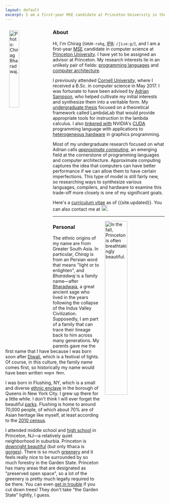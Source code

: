 ```yaml
---
layout: default
excerpt: I am a first-year MSE candidate at Princeton University in the Department of Computer Science. I graduated from Cornell University with a B.Sc. in computer science in May 2017.
---
```


<img src="{{site.baseurl}}/media/me.png" alt="Photo: Chirag Bharadwaj." width="25%" class="img-circle" style="float: left; margin: 12px"/>

### About

Hi, I'm Chirag (`SHUH-rahg`, [IPA][]: `/ʃɪɹɑːg/`), and I am a first-year [MSE][] candidate in computer science at [Princeton University][princeton]. I have yet to be assigned an advisor at Princeton. My research interests lie in an unlikely pair of fields: [programming languages][pl] and [computer architecture][comparch].

I previously attended [Cornell University][cornell], where I received a B.Sc. in computer science in May 2017. I was fortunate to have been advised by [Adrian Sampson][samps], who helped cultivate my initial interests and synthesize them into a veritable form. My [undergraduate thesis][thesis] focused on a theoretical framework called LambdaLab that would provide appropriate tools for instruction in the lambda calculus. I also [tinkered with][llvm] NVIDIA's [CUDA][] programming language with applications to [heterogeneous hardware][braid] in graphics programming.

Most of my undergraduate research focused on what Adrian calls [*approximate computing*][approx], an emerging field at the cornerstone of programming languages and computer architecture. Approximate computing captures the idea that computers can have better performance if we can allow them to have certain imperfections. This type of model is still fairly new, so researching ways to synthesize various languages, compilers, and hardware to examine this trade-off more closely is one of my significant goals.

Here's a [curriculum vitae][cv] as of {{site.updated}}. You can also contact me at <img class="eq" src="{{site.baseurl}}/media/email.png" height="18px"/>.

----

<img src="{{site.baseurl}}/media/princeton.jpg" alt="In the fall, Princeton is often breathtakingly beautiful." width="37.5%" class="img-rounded" style="float: right; margin-left: 16px"/>

### Personal

The ethnic origins of my name are from Greater South Asia. In particular, *Chirag* is from an Persian word that means "light or to enlighten", and *Bharadwaj* is a family name—after [Bharadwaja][], a great ancient sage who lived in the years following the collapse of the Indus Valley Civilization. Supposedly, I am part of a family that can trace their lineage back to him across many generations. My parents gave me the first name that I have because I was born soon after [Diwali][], which is a festival of lights. Of course, in this culture, the family name comes first, so historically my name would have been written `भारद्वाज चिराग`.

I was born in Flushing, NY, which is a small and diverse [ethnic enclave][flushing] in the borough of Queens in New York City. I grew up there for a little while. I don't think I will ever forget the beautiful [parks][corona]. Flushing is home to around 70,000 people, of which about 70% are of Asian heritage like myself, at least according to the [2010 census][census].

I attended middle school and [high school][semifinalist] in Princeton, NJ—a relatively quiet neighborhood in suburbia. Princeton is [downright beautiful][princeton-2] (but only Ithaca is [gorges][ithaca]). There is so much [greenery][princeton-1] and it feels really nice to be surrounded by so much forestry in the Garden State. Princeton has many areas that are designated as "preserved open space", so a lot of the greenery is pretty much legally required to be there. You can even [get in trouble][trees] if you cut down trees! They don't take "the Garden State" lightly, I guess.

[ipa]:          https://en.wikipedia.org/wiki/IPA
[mse]:          https://www.cs.princeton.edu/grad/degrees#masters
[princeton]:    https://cs.princeton.edu/

[pl]:           http://www.cs.princeton.edu/research/areas/pls
[comparch]:     http://www.cs.princeton.edu/research/areas/cac

[cornell]:      https://www.cs.cornell.edu/
[samps]:        http://www.cs.cornell.edu/~asampson/
[thesis]:       {{site.baseurl}}/media/ugrad-thesis.pdf
[llvm]:         https://github.com/chiragbharadwaj/llvm
[cuda]:         http://www.nvidia.com/object/cuda_home_new.html
[braid]:        https://capra.cs.cornell.edu/braid/
[approx]:       http://www.cs.cornell.edu/~asampson/media/dissertation.pdf

[cv]:           {{site.baseurl}}/media/cv.pdf

[bharadwaja]:   https://en.wikipedia.org/wiki/Bharadwaja
[diwali]:       {{site.baseurl}}/media/diwali.png

[flushing]:     {{site.baseurl}}/media/flushing.jpg
[corona]:       {{site.baseurl}}/media/corona.jpg
[census]:       http://www1.nyc.gov/assets/planning/download/pdf/data-maps/nyc-population/census2010/t_pl_p3a_nta.pdf

[semifinalist]: http://www.centraljersey.com/archives/south-brunswick-boe-honors-merit-semi-finalists/article_4d2075ba-9de1-5f39-90ec-1b7c2e65d676.html
[princeton-1]:  {{site.baseurl}}/media/princeton-1.jpg
[princeton-2]:  {{site.baseurl}}/media/princeton-2.jpg
[ithaca]:       {{site.baseurl}}/media/ithaca.jpg
[trees]:        http://www.princetonshadetree.org/faq